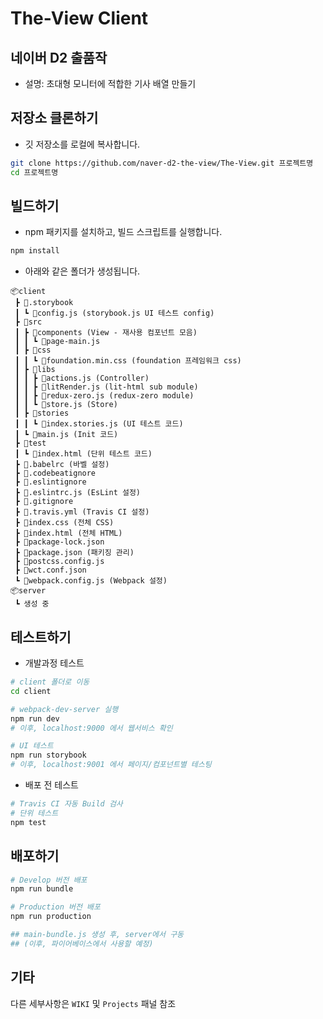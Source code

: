 # The-View Client

## 네이버 D2 출품작

- 설명: 초대형 모니터에 적합한 기사 배열 만들기 

## 저장소 클론하기

- 깃 저장소를 로컬에 복사합니다.

```bash
git clone https://github.com/naver-d2-the-view/The-View.git 프로젝트명
cd 프로젝트명
```

## 빌드하기

- npm 패키지를 설치하고, 빌드 스크립트를 실행합니다.

```bash
npm install
```

- 아래와 같은 폴더가 생성됩니다.

```
📦client
 ┣ 📂.storybook
 ┃ ┗ 📜config.js (storybook.js UI 테스트 config)
 ┣ 📂src
 ┃ ┣ 📂components (View - 재사용 컴포넌트 모음)
 ┃ ┃ ┗ 📜page-main.js
 ┃ ┣ 📂css
 ┃ ┃ ┗ 📜foundation.min.css (foundation 프레임워크 css)
 ┃ ┣ 📂libs
 ┃ ┃ ┣ 📜actions.js (Controller)
 ┃ ┃ ┣ 📜litRender.js (lit-html sub module)
 ┃ ┃ ┣ 📜redux-zero.js (redux-zero module)
 ┃ ┃ ┗ 📜store.js (Store)
 ┃ ┣ 📂stories
 ┃ ┃ ┗ 📜index.stories.js (UI 테스트 코드)
 ┃ ┗ 📜main.js (Init 코드)
 ┣ 📂test
 ┃ ┗ 📜index.html (단위 테스트 코드)
 ┣ 📜.babelrc (바벨 설정)
 ┣ 📜.codebeatignore
 ┣ 📜.eslintignore
 ┣ 📜.eslintrc.js (EsLint 설정)
 ┣ 📜.gitignore
 ┣ 📜.travis.yml (Travis CI 설정)
 ┣ 📜index.css (전체 CSS)
 ┣ 📜index.html (전체 HTML)
 ┣ 📜package-lock.json
 ┣ 📜package.json (패키징 관리)
 ┣ 📜postcss.config.js
 ┣ 📜wct.conf.json
 ┗ 📜webpack.config.js (Webpack 설정)
📦server
 ┗ 생성 중
```

## 테스트하기

- 개발과정 테스트

```bash
# client 폴더로 이동
cd client

# webpack-dev-server 실행
npm run dev
# 이후, localhost:9000 에서 웹서비스 확인

# UI 테스트
npm run storybook
# 이후, localhost:9001 에서 페이지/컴포넌트별 테스팅
```

- 배포 전 테스트

```bash
# Travis CI 자동 Build 검사
# 단위 테스트
npm test
```

## 배포하기

```bash
# Develop 버전 배포
npm run bundle

# Production 버전 배포
npm run production

## main-bundle.js 생성 후, server에서 구동
## (이후, 파이어베이스에서 사용할 예정)
```

## 기타

다른 세부사항은 `WIKI` 및 `Projects` 패널 참조